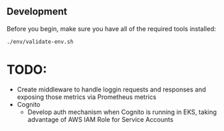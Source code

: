## Development

Before you begin, make sure you have all of the required tools installed:

```
./env/validate-env.sh
```

# TODO:

* Create middleware to handle loggin requests and responses and exposing those metrics via Prometheus metrics
* Cognito
  * Develop auth mechanism when Cognito is running in EKS, taking advantage of AWS IAM Role for Service Accounts